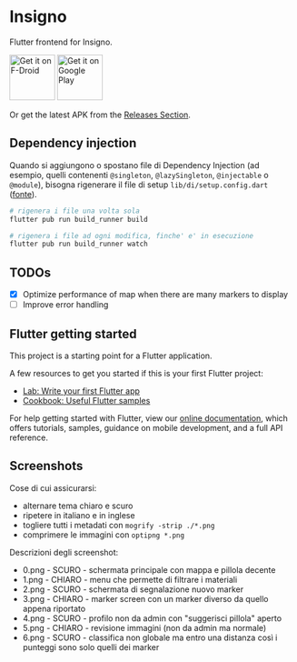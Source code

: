 # Insigno

Flutter frontend for Insigno.

[<img src="https://fdroid.gitlab.io/artwork/badge/get-it-on.png"
     alt="Get it on F-Droid"
     height="80">](https://f-droid.org/packages/org.mindshub.insigno/)
[<img src="https://play.google.com/intl/en_us/badges/images/generic/en-play-badge.png"
     alt="Get it on Google Play"
     height="80">](https://play.google.com/store/apps/details?id=org.mindshub.insigno)

Or get the latest APK from the [Releases Section](https://github.com/MindsHub/insigno_frontend/releases/latest).

## Dependency injection

Quando si aggiungono o spostano file di Dependency Injection (ad esempio, quelli contenenti `@singleton`, `@lazySingleton`, `@injectable` o `@module`), bisogna rigenerare il file di setup `lib/di/setup.config.dart` ([fonte](https://github.com/Milad-Akarie/injectable#run-the-generator)).
```bash
# rigenera i file una volta sola
flutter pub run build_runner build

# rigenera i file ad ogni modifica, finche' e' in esecuzione
flutter pub run build_runner watch
```

## TODOs

- [x] Optimize performance of map when there are many markers to display
- [ ] Improve error handling

## Flutter getting started

This project is a starting point for a Flutter application.

A few resources to get you started if this is your first Flutter project:

- [Lab: Write your first Flutter app](https://flutter.dev/docs/get-started/codelab)
- [Cookbook: Useful Flutter samples](https://flutter.dev/docs/cookbook)

For help getting started with Flutter, view our
[online documentation](https://flutter.dev/docs), which offers tutorials,
samples, guidance on mobile development, and a full API reference.

## Screenshots

Cose di cui assicurarsi:
- alternare tema chiaro e scuro
- ripetere in italiano e in inglese
- togliere tutti i metadati con `mogrify -strip ./*.png`
- comprimere le immagini con `optipng *.png`

Descrizioni degli screenshot:
- 0.png - SCURO - schermata principale con mappa e pillola decente
- 1.png - CHIARO - menu che permette di filtrare i materiali
- 2.png - SCURO - schermata di segnalazione nuovo marker
- 3.png - CHIARO - marker screen con un marker diverso da quello appena riportato
- 4.png - SCURO - profilo non da admin con "suggerisci pillola" aperto
- 5.png - CHIARO - revisione immagini (non da admin ma normale)
- 6.png - SCURO - classifica non globale ma entro una distanza così i punteggi sono solo quelli dei marker